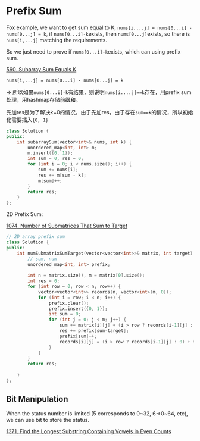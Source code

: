 # Prefix Sum

Fox example, we want to get sum equal to K, `nums[i,...j] = nums[0...i] - nums[0...j] = k`, if `nums[0...i]-k`exists, then `nums[0...j]`exists, so there is `nums[i,...j]` matching the requirements.

So we just need to prove if `nums[0...i]-k`exists, which can using prefix sum.

[560. Subarray Sum Equals K](https://leetcode.com/problems/subarray-sum-equals-k/)

`nums[i,...j] = nums[0...i] - nums[0...j] = k`

-> 所以如果`nums[0...i]-k`有结果，则说明`nums[i....j]==k`存在，用prefix sum处理，用hashmap存储前缀和。

先加res是为了解决k=0的情况，由于先加res，由于存在`sum==k`的情况，所以初始化需要插入`{0, 1}`

```c++
class Solution {
public:
    int subarraySum(vector<int>& nums, int k) {
        unordered_map<int, int> m;
        m.insert({0, 1});
        int sum = 0, res = 0;
        for (int i = 0; i < nums.size(); i++) {
            sum += nums[i];
            res += m[sum - k];
            m[sum]++;
        }
        return res;
    }
};
```

2D Prefix Sum:

[1074. Number of Submatrices That Sum to Target](https://leetcode.com/problems/number-of-submatrices-that-sum-to-target/)

```c++
// 2D array prefix sum
class Solution {
public:
    int numSubmatrixSumTarget(vector<vector<int>>& matrix, int target) {
        // sum, num
        unordered_map<int, int> prefix;
    
        int n = matrix.size(), m = matrix[0].size();
        int res = 0;
        for (int row = 0; row < n; row++) {
            vector<vector<int>> records(n, vector<int>(m, 0));
            for (int i = row; i < n; i++) {
                prefix.clear();
                prefix.insert({0, 1});
                int sum = 0;
                for (int j = 0; j < m; j++) {
                    sum += matrix[i][j] + (i > row ? records[i-1][j] : 0);
                    res += prefix[sum-target];
                    prefix[sum]++;
                    records[i][j] = (i > row ? records[i-1][j] : 0) + matrix[i][j];
                }   
            }
        }
        return res;
        
    }
};
```

## Bit Manipulation

When the status number is limited (5 corresponds to 0~32, 6->0~64, etc), we can use bit to store the status.

[1371. Find the Longest Substring Containing Vowels in Even Counts](https://leetcode.com/problems/find-the-longest-substring-containing-vowels-in-even-counts/)